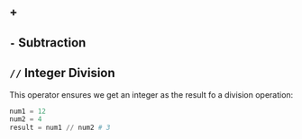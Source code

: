 ## +
## `-` Subtraction


## `//`  Integer Division
This operator ensures we get an integer as the result fo a division operation:

```python
num1 = 12
num2 = 4
result = num1 // num2 # 3
```